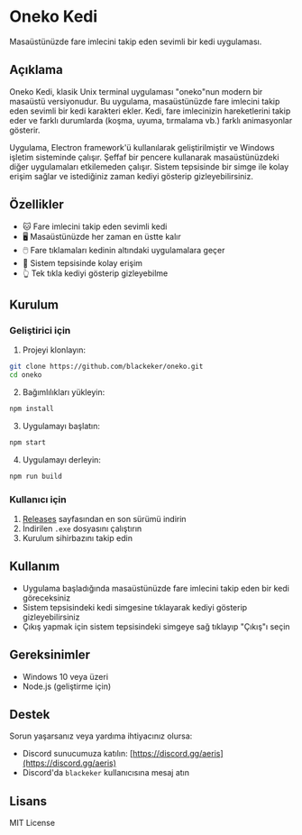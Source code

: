 # Oneko Kedi

Masaüstünüzde fare imlecini takip eden sevimli bir kedi uygulaması.

## Açıklama

Oneko Kedi, klasik Unix terminal uygulaması "oneko"nun modern bir masaüstü versiyonudur. Bu uygulama, masaüstünüzde fare imlecini takip eden sevimli bir kedi karakteri ekler. Kedi, fare imlecinizin hareketlerini takip eder ve farklı durumlarda (koşma, uyuma, tırmalama vb.) farklı animasyonlar gösterir.

Uygulama, Electron framework'ü kullanılarak geliştirilmiştir ve Windows işletim sisteminde çalışır. Şeffaf bir pencere kullanarak masaüstünüzdeki diğer uygulamaları etkilemeden çalışır. Sistem tepsisinde bir simge ile kolay erişim sağlar ve istediğiniz zaman kediyi gösterip gizleyebilirsiniz.

## Özellikler

- 🐱 Fare imlecini takip eden sevimli kedi
- 🖥️ Masaüstünüzde her zaman en üstte kalır
- 🖱️ Fare tıklamaları kedinin altındaki uygulamalara geçer
- 🔔 Sistem tepsisinde kolay erişim
- 👆 Tek tıkla kediyi gösterip gizleyebilme

## Kurulum

### Geliştirici için

1. Projeyi klonlayın:
```bash
git clone https://github.com/blackeker/oneko.git
cd oneko
```

2. Bağımlılıkları yükleyin:
```bash
npm install
```

3. Uygulamayı başlatın:
```bash
npm start
```

4. Uygulamayı derleyin:
```bash
npm run build
```

### Kullanıcı için

1. [Releases](https://github.com/blackeker/oneko/releases) sayfasından en son sürümü indirin
2. İndirilen `.exe` dosyasını çalıştırın
3. Kurulum sihirbazını takip edin

## Kullanım

- Uygulama başladığında masaüstünüzde fare imlecini takip eden bir kedi göreceksiniz
- Sistem tepsisindeki kedi simgesine tıklayarak kediyi gösterip gizleyebilirsiniz
- Çıkış yapmak için sistem tepsisindeki simgeye sağ tıklayıp "Çıkış"ı seçin

## Gereksinimler

- Windows 10 veya üzeri
- Node.js (geliştirme için)

## Destek

Sorun yaşarsanız veya yardıma ihtiyacınız olursa:
- Discord sunucumuza katılın: [https://discord.gg/aeris](https://discord.gg/aeris)
- Discord'da `blackeker` kullanıcısına mesaj atın

## Lisans

MIT License

